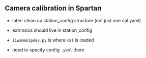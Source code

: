 ## Camera calibration in Spartan

- later: clean up station_config structure (not just one cal.yaml)
- extrinsics should live in station_config

- `iiwamanipdev.py` is where `cal` is loaded

- need to specify config `.yaml` there


